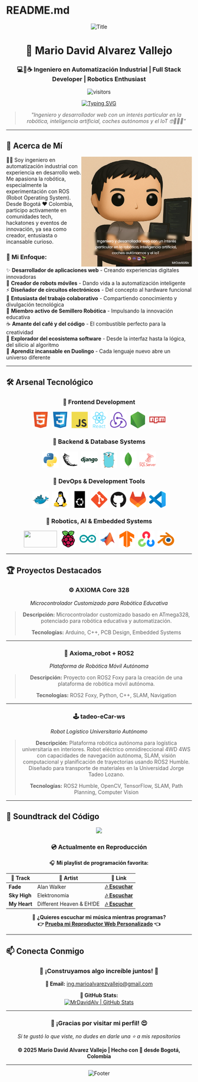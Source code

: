 # README.md

<div align="center">
  <img src="https://readme-typing-svg.herokuapp.com?font=Architects+Daughter&color=%2338C2FF&size=50&center=true&vCenter=true&height=60&width=600&lines=Hey!+I'm+MrDavidAlv;Welcome+to+my+profile!" alt="Title">
</div>

<h1 align="center">👋 Mario David Alvarez Vallejo</h1>
<h3 align="center">💻💖☕ Ingeniero en Automatización Industrial | Full Stack Developer | Robotics Enthusiast</h3>

<div align="center">

![visitors](https://visitor-badge.laobi.icu/badge?page_id=mrdavidalv)

[![Typing SVG](https://readme-typing-svg.herokuapp.com?font=comfortaa&color=016EEA&size=14&width=500&lines=FullStack+Developer;Autonomous+robot+creator)](https://git.io/typing-svg)

> *"Ingeniero y desarrollador web con un interés particular en la robótica, inteligencia artificial, coches autónomos y el IoT 🤓👾🤖🌱"*

</div>

---

## 🚀 Acerca de Mí

<a href="https://app.daily.dev/mrdavidalv"><img src="ingeniero.png?r=duu" width="300" align="right" alt="Mario David Alvarez Vallejo"/></a>

👨‍💻 Soy ingeniero en automatización industrial con experiencia en desarrollo web. Me apasiona la robótica, especialmente la experimentación con ROS (Robot Operating System). Desde Bogotá ❤️ Colombia, participo activamente en comunidades tech, hackatones y eventos de innovación, ya sea como creador, entusiasta o incansable curioso.

### 🎯 Mi Enfoque:

✨ **Desarrollador de aplicaciones web** - Creando experiencias digitales innovadoras  
🤖 **Creador de robots móviles** - Dando vida a la automatización inteligente  
⚡ **Diseñador de circuitos electrónicos** - Del concepto al hardware funcional  
👥 **Entusiasta del trabajo colaborativo** - Compartiendo conocimiento y divulgación tecnológica  
🤝 **Miembro activo de Semillero Robótica** - Impulsando la innovación educativa  
☕ **Amante del café y del código** - El combustible perfecto para la creatividad  
🧭 **Explorador del ecosistema software** - Desde la interfaz hasta la lógica, del silicio al algoritmo  
🦉 **Aprendiz incansable en Duolingo** - Cada lenguaje nuevo abre un universo diferente  

---

## 🛠️ Arsenal Tecnológico

<div align="center">

### 🎨 Frontend Development
<p>
<a href="https://www.w3.org/html/" target="_blank"><img src="https://github.com/devicons/devicon/blob/master/icons/html5/html5-original.svg" width="45" height="45"/></a>&nbsp;
<a href="https://www.w3.org/Style/CSS/" target="_blank"><img src="https://github.com/devicons/devicon/blob/master/icons/css3/css3-original.svg" width="45" height="45"/></a>&nbsp;
<a href="https://www.javascript.com/" target="_blank"><img src="https://github.com/devicons/devicon/blob/master/icons/javascript/javascript-original.svg" width="45" height="45"/></a>&nbsp;
<a href="https://react.dev/" target="_blank"><img src="https://github.com/devicons/devicon/blob/master/icons/react/react-original-wordmark.svg" width="45" height="45"/></a>&nbsp;
<a href="https://redux.js.org/" target="_blank"><img src="https://github.com/devicons/devicon/blob/master/icons/redux/redux-original.svg" width="45" height="45"/></a>&nbsp;
<a href="https://nodejs.org/" target="_blank"><img src="https://github.com/devicons/devicon/blob/master/icons/nodejs/nodejs-original.svg" width="45" height="45"/></a>&nbsp;
<a href="https://www.npmjs.com/" target="_blank"><img src="https://github.com/devicons/devicon/blob/master/icons/npm/npm-original-wordmark.svg" width="45" height="45"/></a>
</p>

### 🔧 Backend & Database Systems
<p>
<a href="https://www.python.org/" target="_blank"><img src="https://github.com/devicons/devicon/blob/master/icons/python/python-original.svg" width="45" height="45"/></a>&nbsp;
<a href="https://flask.palletsprojects.com/" target="_blank"><img src="https://github.com/devicons/devicon/blob/master/icons/flask/flask-original.svg" width="45" height="45"/></a>&nbsp;
<a href="https://www.djangoproject.com/" target="_blank"><img src="https://github.com/devicons/devicon/blob/master/icons/django/django-plain-wordmark.svg" width="45" height="45"/></a>&nbsp;
<a href="https://golang.org/" target="_blank"><img src="https://github.com/devicons/devicon/blob/master/icons/go/go-original.svg" width="45" height="45"/></a>&nbsp;
<a href="https://www.mongodb.com/" target="_blank"><img src="https://github.com/devicons/devicon/blob/master/icons/mongodb/mongodb-original.svg" width="45" height="45"/></a>&nbsp;
<a href="https://www.microsoft.com/en-us/sql-server" target="_blank"><img src="https://github.com/devicons/devicon/blob/master/icons/microsoftsqlserver/microsoftsqlserver-plain-wordmark.svg" width="45" height="45"/></a>
</p>

### 🚀 DevOps & Development Tools
<p>
<a href="https://www.docker.com/" target="_blank"><img src="https://github.com/devicons/devicon/blob/master/icons/docker/docker-original.svg" width="45" height="45"/></a>&nbsp;
<a href="https://www.linux.org/" target="_blank"><img src="https://github.com/devicons/devicon/blob/master/icons/linux/linux-original.svg" width="45" height="45"/></a>&nbsp;
<a href="https://ubuntu.com/" target="_blank"><img src="https://github.com/devicons/devicon/blob/master/icons/ubuntu/ubuntu-plain.svg" width="45" height="45"/></a>&nbsp;
<a href="https://git-scm.com/" target="_blank"><img src="https://github.com/devicons/devicon/blob/master/icons/git/git-original.svg" width="45" height="45"/></a>&nbsp;
<a href="https://github.com/" target="_blank"><img src="https://github.com/devicons/devicon/blob/master/icons/github/github-original.svg" width="45" height="45"/></a>&nbsp;
<a href="https://about.gitlab.com/" target="_blank"><img src="https://github.com/devicons/devicon/blob/master/icons/gitlab/gitlab-original.svg" width="45" height="45"/></a>&nbsp;
<a href="https://code.visualstudio.com/" target="_blank"><img src="https://github.com/devicons/devicon/blob/master/icons/vscode/vscode-original.svg" width="45" height="45"/></a>
</p>

### 🤖 Robotics, AI & Embedded Systems
<p>
<a href="http://www.ros.org/" target="_blank"><img src="https://upload.wikimedia.org/wikipedia/commons/b/bb/Ros_logo.svg" width="90" height="45"/></a>&nbsp;
<a href="https://www.raspberrypi.org/" target="_blank"><img src="https://github.com/devicons/devicon/blob/master/icons/raspberrypi/raspberrypi-original.svg" width="45" height="45"/></a>&nbsp;
<a href="https://www.arduino.cc/" target="_blank"><img src="https://github.com/devicons/devicon/blob/master/icons/arduino/arduino-original.svg" width="45" height="45"/></a>&nbsp;
<a href="https://www.mathworks.com/products/matlab.html" target="_blank"><img src="https://github.com/devicons/devicon/blob/master/icons/matlab/matlab-original.svg" width="45" height="45"/></a>&nbsp;
<a href="https://www.tensorflow.org/" target="_blank"><img src="https://github.com/devicons/devicon/blob/master/icons/tensorflow/tensorflow-original.svg" width="45" height="45"/></a>&nbsp;
<a href="https://opencv.org/" target="_blank"><img src="https://github.com/devicons/devicon/blob/master/icons/opencv/opencv-original.svg" width="45" height="45"/></a>&nbsp;
<a href="https://www.blender.org/" target="_blank"><img src="https://github.com/devicons/devicon/blob/master/icons/blender/blender-original.svg" width="45" height="45"/></a>
</p>

</div>

---

## 🏆 Proyectos Destacados

<div align="center">

### ⚙️ **AXIOMA Core 328**
*Microcontrolador Customizado para Robótica Educativa*

> **Descripción:** Microcontrolador customizado basado en ATmega328, potenciado para robótica educativa y automatización.
> 
> **Tecnologías:** Arduino, C++, PCB Design, Embedded Systems

---

### 🚗 **Axioma_robot + ROS2**
*Plataforma de Robótica Móvil Autónoma*

> **Descripción:** Proyecto con ROS2 Foxy para la creación de una plataforma de robótica móvil autónoma.
> 
> **Tecnologías:** ROS2 Foxy, Python, C++, SLAM, Navigation

---

### 🕹️ **tadeo-eCar-ws**
*Robot Logístico Universitario Autónomo*

> **Descripción:** Plataforma robótica autónoma para logística universitaria en interiores. Robot eléctrico omnidireccional 4WD 4WS con capacidades de navegación autónoma, SLAM, visión computacional y planificación de trayectorias usando ROS2 Humble. Diseñado para transporte de materiales en la Universidad Jorge Tadeo Lozano.
> 
> **Tecnologías:** ROS2 Humble, OpenCV, TensorFlow, SLAM, Path Planning, Computer Vision

</div>

---

## 🎵 Soundtrack del Código

<div align="center">
  <img src="https://media.giphy.com/media/M9gbBd9nbDrOTu1Mqx/giphy.gif" width="120"/>
  
  ### 💿 Actualmente en Reproducción
  
  🎧 **Mi playlist de programación favorita:**
  
  | 🎵 Track | 🎤 Artist | 🔗 Link |
  |----------|-----------|---------|
  | **Fade** | Alan Walker | **[🎶 Escuchar](https://www.youtube.com/watch?v=D9syciL3Xsg&list=RDD9syciL3Xsg&start_radio=1)** |
  | **Sky High** | Elektronomia | **[🎶 Escuchar](https://www.youtube.com/watch?v=TW9d8vYrVFQ&list=RDTW9d8vYrVFQ&start_radio=1)** |
  | **My Heart** | Different Heaven & EH!DE | **[🎶 Escuchar](https://www.youtube.com/watch?v=jK2aIUmmdP4&list=RDjK2aIUmmdP4&start_radio=1)** |
  
  🎼 **¿Quieres escuchar mi música mientras programas?**  
  **👉 [Prueba mi Reproductor Web Personalizado](https://codepen.io/MrDavidAlv/full/WbvPQOP) 👈**
  
</div>

---

## 📫 Conecta Conmigo

<div align="center">
  
  ### 🌟 ¡Construyamos algo increíble juntos! 🌟
  
  **💌 Email:** [ing.marioalvarezvallejo@gmail.com](mailto:ing.marioalvarezvallejo@gmail.com)
  
  **🔗 GitHub Stats:**  
  <a href="https://profile-summary-for-github.herokuapp.com/user/mrdavidalv" target="_blank">
    <img align="center" alt="MrDavidAlv | GitHub Stats" width="30px" src="https://upload.wikimedia.org/wikipedia/commons/thumb/a/ae/Github-desktop-logo-symbol.svg/1024px-Github-desktop-logo-symbol.svg.png" />
  </a>
  
  ---
  
  ### 🧡 ¡Gracias por visitar mi perfil! 😍
  
  *Si te gustó lo que viste, no dudes en darle una ⭐ a mis repositorios*
  
  **© 2025 Mario David Alvarez Vallejo | Hecho con 💖 desde Bogotá, Colombia**
  
</div>

---

<div align="center">
  <img src="https://readme-typing-svg.herokuapp.com?font=Architects+Daughter&color=%2338C2FF&size=20&center=true&vCenter=true&height=50&width=600&lines=Keep+coding+and+stay+curious!+🚀;Thanks+for+stopping+by!+👋" alt="Footer">
</div>
